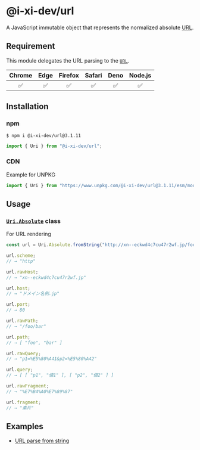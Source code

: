 # @i-xi-dev/url

A JavaScript immutable object that represents the normalized absolute [URL](https://url.spec.whatwg.org/).


## Requirement

This module delegates the URL parsing to the [`URL`](https://developer.mozilla.org/en-US/docs/Web/API/URL).

| Chrome | Edge | Firefox | Safari | Deno | Node.js |
| :---: | :---: | :---: | :---: | :---: | :---: |
| ✅ | ✅ | ✅ | ✅ | ✅ | ✅ |


## Installation

### npm

```console
$ npm i @i-xi-dev/url@3.1.11
```

```javascript
import { Uri } from "@i-xi-dev/url";
```

### CDN

Example for UNPKG
```javascript
import { Uri } from "https://www.unpkg.com/@i-xi-dev/url@3.1.11/esm/mod.js";
```


## Usage

### [`Uri.Absolute`](https://doc.deno.land/https://raw.githubusercontent.com/i-xi-dev/url.es/3.1.11/mod.ts/~/Uri.Absolute) class

For URL rendering

```javascript
const url = Uri.Absolute.fromString("http://xn--eckwd4c7cu47r2wf.jp/foo/bar?p1=%E5%80%A41&p2=%E5%80%A42#%E7%B4%A0%E7%89%87");

url.scheme;
// → "http"

url.rawHost;
// → "xn--eckwd4c7cu47r2wf.jp"

url.host;
// → "ドメイン名例.jp"

url.port;
// → 80

url.rawPath;
// → "/foo/bar"

url.path;
// → [ "foo", "bar" ]

url.rawQuery;
// → "p1=%E5%80%A41&p2=%E5%80%A42"

url.query;
// → [ [ "p1", "値1" ], [ "p2", "値2" ] ]

url.rawFragment;
// → "%E7%B4%A0%E7%89%87"

url.fragment;
// → "素片"

```

## Examples

- [URL parse from string](https://i-xi-dev.github.io/url.es/example/components_from_url.html)
